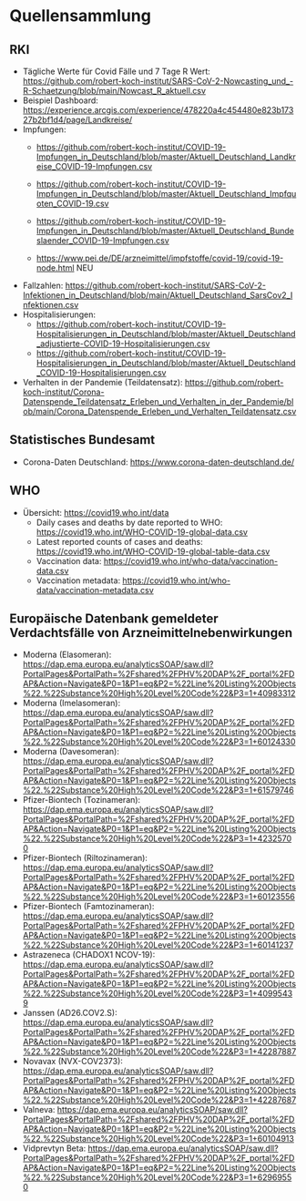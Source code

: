 # Quellensammlung

## RKI

- Tägliche Werte für Covid Fälle und 7 Tage R Wert: https://github.com/robert-koch-institut/SARS-CoV-2-Nowcasting_und_-R-Schaetzung/blob/main/Nowcast_R_aktuell.csv
- Beispiel Dashboard: https://experience.arcgis.com/experience/478220a4c454480e823b17327b2bf1d4/page/Landkreise/
- Impfungen:
    - https://github.com/robert-koch-institut/COVID-19-Impfungen_in_Deutschland/blob/master/Aktuell_Deutschland_Landkreise_COVID-19-Impfungen.csv
    - https://github.com/robert-koch-institut/COVID-19-Impfungen_in_Deutschland/blob/master/Aktuell_Deutschland_Impfquoten_COVID-19.csv
    - https://github.com/robert-koch-institut/COVID-19-Impfungen_in_Deutschland/blob/master/Aktuell_Deutschland_Bundeslaender_COVID-19-Impfungen.csv

    - https://www.pei.de/DE/arzneimittel/impfstoffe/covid-19/covid-19-node.html NEU
- Fallzahlen: https://github.com/robert-koch-institut/SARS-CoV-2-Infektionen_in_Deutschland/blob/main/Aktuell_Deutschland_SarsCov2_Infektionen.csv
- Hospitalisierungen:
    - https://github.com/robert-koch-institut/COVID-19-Hospitalisierungen_in_Deutschland/blob/master/Aktuell_Deutschland_adjustierte-COVID-19-Hospitalisierungen.csv
    - https://github.com/robert-koch-institut/COVID-19-Hospitalisierungen_in_Deutschland/blob/master/Aktuell_Deutschland_COVID-19-Hospitalisierungen.csv
- Verhalten in der Pandemie (Teildatensatz): https://github.com/robert-koch-institut/Corona-Datenspende_Teildatensatz_Erleben_und_Verhalten_in_der_Pandemie/blob/main/Corona_Datenspende_Erleben_und_Verhalten_Teildatensatz.csv

## Statistisches Bundesamt

- Corona-Daten Deutschland: https://www.corona-daten-deutschland.de/

## WHO

- Übersicht: https://covid19.who.int/data
    - Daily cases and deaths by date reported to WHO: https://covid19.who.int/WHO-COVID-19-global-data.csv
    - Latest reported counts of cases and deaths: https://covid19.who.int/WHO-COVID-19-global-table-data.csv
    - Vaccination data: https://covid19.who.int/who-data/vaccination-data.csv
    - Vaccination metadata: https://covid19.who.int/who-data/vaccination-metadata.csv

## Europäische Datenbank gemeldeter Verdachtsfälle von Arzneimittelnebenwirkungen
   
- Moderna (Elasomeran): https://dap.ema.europa.eu/analyticsSOAP/saw.dll?PortalPages&PortalPath=%2Fshared%2FPHV%20DAP%2F_portal%2FDAP&Action=Navigate&P0=1&P1=eq&P2=%22Line%20Listing%20Objects%22.%22Substance%20High%20Level%20Code%22&P3=1+40983312
- Moderna (Imelasomeran): https://dap.ema.europa.eu/analyticsSOAP/saw.dll?PortalPages&PortalPath=%2Fshared%2FPHV%20DAP%2F_portal%2FDAP&Action=Navigate&P0=1&P1=eq&P2=%22Line%20Listing%20Objects%22.%22Substance%20High%20Level%20Code%22&P3=1+60124330
- Moderna (Davesomeran): https://dap.ema.europa.eu/analyticsSOAP/saw.dll?PortalPages&PortalPath=%2Fshared%2FPHV%20DAP%2F_portal%2FDAP&Action=Navigate&P0=1&P1=eq&P2=%22Line%20Listing%20Objects%22.%22Substance%20High%20Level%20Code%22&P3=1+61579746
- Pfizer-Biontech (Tozinameran): https://dap.ema.europa.eu/analyticsSOAP/saw.dll?PortalPages&PortalPath=%2Fshared%2FPHV%20DAP%2F_portal%2FDAP&Action=Navigate&P0=1&P1=eq&P2=%22Line%20Listing%20Objects%22.%22Substance%20High%20Level%20Code%22&P3=1+42325700
- Pfizer-Biontech (Riltozinameran): https://dap.ema.europa.eu/analyticsSOAP/saw.dll?PortalPages&PortalPath=%2Fshared%2FPHV%20DAP%2F_portal%2FDAP&Action=Navigate&P0=1&P1=eq&P2=%22Line%20Listing%20Objects%22.%22Substance%20High%20Level%20Code%22&P3=1+60123556
- Pfizer-Biontech (Famtozinameran): https://dap.ema.europa.eu/analyticsSOAP/saw.dll?PortalPages&PortalPath=%2Fshared%2FPHV%20DAP%2F_portal%2FDAP&Action=Navigate&P0=1&P1=eq&P2=%22Line%20Listing%20Objects%22.%22Substance%20High%20Level%20Code%22&P3=1+60141237
- Astrazeneca (CHADOX1 NCOV-19): https://dap.ema.europa.eu/analyticsSOAP/saw.dll?PortalPages&PortalPath=%2Fshared%2FPHV%20DAP%2F_portal%2FDAP&Action=Navigate&P0=1&P1=eq&P2=%22Line%20Listing%20Objects%22.%22Substance%20High%20Level%20Code%22&P3=1+40995439
- Janssen (AD26.COV2.S): https://dap.ema.europa.eu/analyticsSOAP/saw.dll?PortalPages&PortalPath=%2Fshared%2FPHV%20DAP%2F_portal%2FDAP&Action=Navigate&P0=1&P1=eq&P2=%22Line%20Listing%20Objects%22.%22Substance%20High%20Level%20Code%22&P3=1+42287887
- Novavax (NVX-COV2373): https://dap.ema.europa.eu/analyticsSOAP/saw.dll?PortalPages&PortalPath=%2Fshared%2FPHV%20DAP%2F_portal%2FDAP&Action=Navigate&P0=1&P1=eq&P2=%22Line%20Listing%20Objects%22.%22Substance%20High%20Level%20Code%22&P3=1+42287687
- Valneva: https://dap.ema.europa.eu/analyticsSOAP/saw.dll?PortalPages&PortalPath=%2Fshared%2FPHV%20DAP%2F_portal%2FDAP&Action=Navigate&P0=1&P1=eq&P2=%22Line%20Listing%20Objects%22.%22Substance%20High%20Level%20Code%22&P3=1+60104913
- Vidprevtyn Beta: https://dap.ema.europa.eu/analyticsSOAP/saw.dll?PortalPages&PortalPath=%2Fshared%2FPHV%20DAP%2F_portal%2FDAP&Action=Navigate&P0=1&P1=eq&P2=%22Line%20Listing%20Objects%22.%22Substance%20High%20Level%20Code%22&P3=1+62969550
